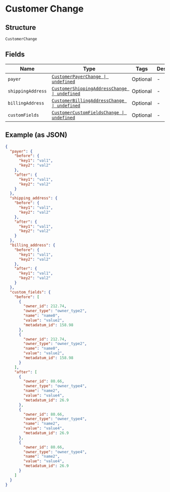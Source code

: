 
# Customer Change

## Structure

`CustomerChange`

## Fields

| Name | Type | Tags | Description |
|  --- | --- | --- | --- |
| `payer` | [`CustomerPayerChange \| undefined`](../../doc/models/customer-payer-change.md) | Optional | - |
| `shippingAddress` | [`CustomerShippingAddressChange \| undefined`](../../doc/models/customer-shipping-address-change.md) | Optional | - |
| `billingAddress` | [`CustomerBillingAddressChange \| undefined`](../../doc/models/customer-billing-address-change.md) | Optional | - |
| `customFields` | [`CustomerCustomFieldsChange \| undefined`](../../doc/models/customer-custom-fields-change.md) | Optional | - |

## Example (as JSON)

```json
{
  "payer": {
    "before": {
      "key1": "val1",
      "key2": "val2"
    },
    "after": {
      "key1": "val1",
      "key2": "val2"
    }
  },
  "shipping_address": {
    "before": {
      "key1": "val1",
      "key2": "val2"
    },
    "after": {
      "key1": "val1",
      "key2": "val2"
    }
  },
  "billing_address": {
    "before": {
      "key1": "val1",
      "key2": "val2"
    },
    "after": {
      "key1": "val1",
      "key2": "val2"
    }
  },
  "custom_fields": {
    "before": [
      {
        "owner_id": 212.74,
        "owner_type": "owner_type2",
        "name": "name0",
        "value": "value2",
        "metadatum_id": 158.98
      },
      {
        "owner_id": 212.74,
        "owner_type": "owner_type2",
        "name": "name0",
        "value": "value2",
        "metadatum_id": 158.98
      }
    ],
    "after": [
      {
        "owner_id": 80.66,
        "owner_type": "owner_type4",
        "name": "name2",
        "value": "value4",
        "metadatum_id": 26.9
      },
      {
        "owner_id": 80.66,
        "owner_type": "owner_type4",
        "name": "name2",
        "value": "value4",
        "metadatum_id": 26.9
      },
      {
        "owner_id": 80.66,
        "owner_type": "owner_type4",
        "name": "name2",
        "value": "value4",
        "metadatum_id": 26.9
      }
    ]
  }
}
```


